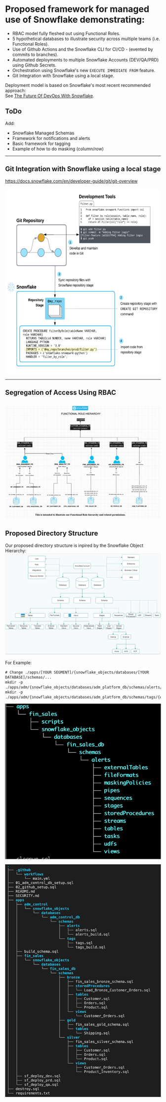 # Proposed framework for managed use of Snowflake demonstrating:  
- RBAC model fully fleshed out using Functional Roles.  
- 5 hypothetical databases to illustrate security across multiple teams (i.e. Functional Roles).  
- Use of Github Actions and the Snowflake CLI for CI/CD - (evented by commits to branches).  
- Automated deployments to multiple Snowflake Accounts (DEV/QA/PRD) using Github Secrets.  
- Orchestration using Snowflake's new ```EXECUTE IMMEDIATE FROM``` feature.  
- Git Integration with Snowflake using a local stage.  

Deployment model is based on Snowflake's most recent recommended approach:  
See [The Future Of DevOps With Snowflake](https://www.youtube.com/watch?v=k20yLpW8-xU).  
  
## ToDo  
Add:  
- Snowflake Managed Schemas  
- Framework for notifications and alerts  
- Basic framework for tagging  
- Example of how to do masking (column/row)  
---  

## Git Integration with Snowflake using a local stage 
https://docs.snowflake.com/en/developer-guide/git/git-overview

<img src=".images/git_integration.png" alt="Git Integration with Snowflake using a local stage" width="600" height="600">

---  
## Segregation of Access Using RBAC    

<!-- ![RBAC Model](.images/rbac_diagram.png)   -->
![RBAC Model](.images/image.png)
---

## Proposed Directory Structure 

Our proposed directory structure is inpired by the Snowflake Object Hierarchy: 
![Snowflake Object Hierarchy](./.images/snowflakeObjectHierarchy.png)

For Example:  
```
# Change ./apps/[YOUR SEGMENT]/{snowflake_objects/databases/[YOUR DATABASE]/schemas/...
mkdir -p ./apps/adm/{snowflake_objects/databases/adm_platform_db/schemas/alerts/{external_tables,file_formats,masking_policies,pipes,stages,streams,tables,tasks,views,sequences,stored_procedures,udf,streams,tasks},scripts};  
mkdir -p ./apps/adm/{snowflake_objects/databases/adm_platform_db/schemas/tags/{external_tables,file_formats,masking_policies,pipes,stages,streams,tables,tasks,views,sequences,stored_procedures,udf,streams,tasks},scripts};  
```

![Resulting Directory Structure](./.images/directoryStructure.png)  
 

![Our Current Directory Structure](./.images/actualDirectoryStructure.png) 

